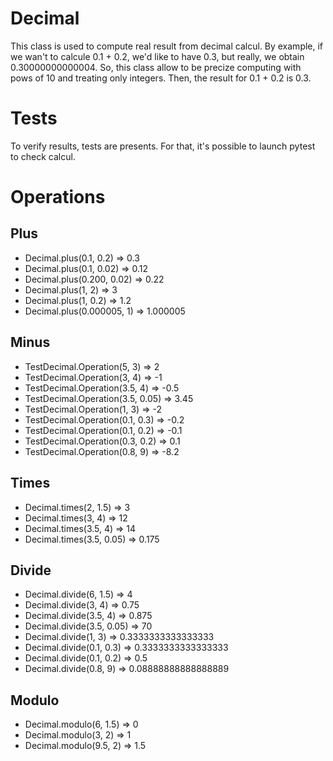 # Decimal

This class is used to compute real result from decimal calcul.
By example, if we wan't to calcule 0.1 + 0.2, we'd like to have 0.3,
but really, we obtain 0.30000000000004.
So, this class allow to be precize computing with pows of 10 and treating only integers.
Then, the result for 0.1 + 0.2 is 0.3.

# Tests

To verify results, tests are presents. For that, it's possible to launch pytest to check calcul.

# Operations

## Plus

- Decimal.plus(0.1, 0.2) => 0.3
- Decimal.plus(0.1, 0.02) => 0.12
- Decimal.plus(0.200, 0.02) => 0.22
- Decimal.plus(1, 2) => 3
- Decimal.plus(1, 0.2) => 1.2
- Decimal.plus(0.000005, 1) => 1.000005

## Minus

- TestDecimal.Operation(5, 3) => 2
- TestDecimal.Operation(3, 4) => -1
- TestDecimal.Operation(3.5, 4) => -0.5
- TestDecimal.Operation(3.5, 0.05) => 3.45
- TestDecimal.Operation(1, 3) => -2
- TestDecimal.Operation(0.1, 0.3) => -0.2
- TestDecimal.Operation(0.1, 0.2) => -0.1
- TestDecimal.Operation(0.3, 0.2) => 0.1
- TestDecimal.Operation(0.8, 9) => -8.2

## Times

- Decimal.times(2, 1.5) => 3
- Decimal.times(3, 4) => 12
- Decimal.times(3.5, 4) => 14
- Decimal.times(3.5, 0.05) => 0.175

## Divide

- Decimal.divide(6, 1.5) => 4
- Decimal.divide(3, 4) => 0.75
- Decimal.divide(3.5, 4) => 0.875
- Decimal.divide(3.5, 0.05) => 70
- Decimal.divide(1, 3) => 0.3333333333333333
- Decimal.divide(0.1, 0.3) => 0.3333333333333333
- Decimal.divide(0.1, 0.2) => 0.5
- Decimal.divide(0.8, 9) => 0.08888888888888889

## Modulo

- Decimal.modulo(6, 1.5) => 0
- Decimal.modulo(3, 2) => 1
- Decimal.modulo(9.5, 2) => 1.5

